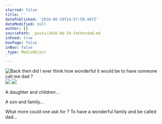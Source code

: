 ```yaml
---
starred: false
title: ''
datePublished: '2016-06-19T14:57:50.407Z'
dateModified: null
author: []
sourcePath: _posts/2016-06-19-fatherdad.md
inFeed: true
hasPage: false
inNav: false
_type: MediaObject

---
```

![Back then did I ever think how wonderful it would be to have someone call me dad ?](https://the-grid-user-content.s3-us-west-2.amazonaws.com/856beea2-bbb7-4d18-aa79-e938098f2b88.jpg)
![](https://the-grid-user-content.s3-us-west-2.amazonaws.com/e204c22a-cb7c-4e67-9acc-d02466092267.jpg)
![](https://the-grid-user-content.s3-us-west-2.amazonaws.com/a2cbb70e-fe64-4934-be97-15d6d53188bd.jpg)

A daughter and children...

A son and family...

What more could one ask for ? To have a wonderful family and be called dad...